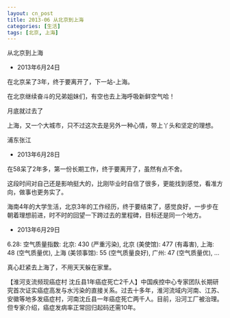 ```yaml
---
layout: cn_post
title: 2013-06 从北京到上海
categories: [生活]
tags: [北京, 上海]
---
```


从北京到上海

- 2013年6月24日

在北京呆了3年，终于要离开了，下一站-上海。

在北京继续奋斗的兄弟姐妹们，有空也去上海呼吸新鲜空气哈！

月底就过去了

上海，又一个大城市，只不过这次去是另外一种心情，带上丫头和坚定的理想。

浦东张江

- 2013年6月28日

在58呆了2年多，第一份长期工作，终于要离开了，虽然有点不舍。

这段时间对自己还是影响挺大的，比刚毕业时自信了很多，更能找到感觉，看准方向，做事也更务实了。

海南4年的大学生活，北京3年的工作经历，终于要结束了，感觉良好，一步步在朝着理想前进，时不时的回望一下跨过去的里程碑，目标还是同一个地方。

- 2013年6月29日

6.28: 空气质量指数: 北京: 430 (严重污染), 北京 (美使馆): 477 (有毒害), 上海: 48 (空气质量优), 上海 (美领事馆): 55 (空气质量良好), 广州: 47 (空气质量优), ...

真心赶紧去上海了，不用天天躲在家里。

【淮河支流频现癌症村 沈丘县1年癌症死亡2千人】中国疾控中心专家团队长期研究首次证实癌症高发与水污染的直接关系。过去十多年，淮河流域内河南、江苏、安徽等地多发癌症村，河南沈丘县一年癌症死亡两千人。目前，沿河工厂被治理。但专家介绍，癌症发病率正常回归起码还需10年。







